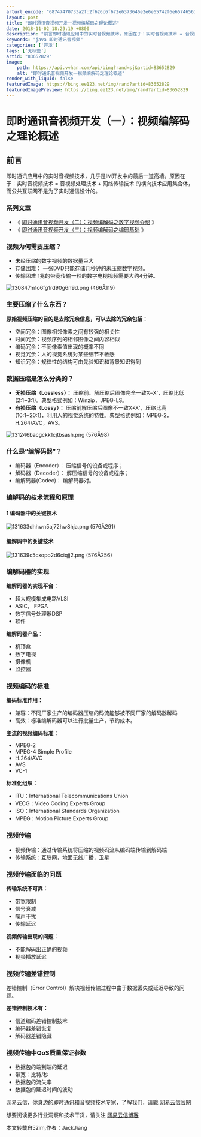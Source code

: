 ```yaml
---
arturl_encode: "68747470733a2f:2f626c6f672e6373646e2e6e65742f6e6574656173655f696d:2f61727469636c652f64657461696c732f3833363532383239"
layout: post
title: "即时通讯音视频开发一视频编解码之理论概述"
date: 2018-11-02 18:29:19 +0800
description: "前言即时通讯应用中的实时音视频技术，原因在于：实时音视频技术 = 音视频处理技术 +"
keywords: "java 即时通讯音视频"
categories: ['开发']
tags: ['无标签']
artid: "83652829"
image:
    path: https://api.vvhan.com/api/bing?rand=sj&artid=83652829
    alt: "即时通讯音视频开发一视频编解码之理论概述"
render_with_liquid: false
featuredImage: https://bing.ee123.net/img/rand?artid=83652829
featuredImagePreview: https://bing.ee123.net/img/rand?artid=83652829
---
```


# 即时通讯音视频开发（一）：视频编解码之理论概述

## 前言

即时通讯应用中的实时音视频技术，几乎是IM开发中的最后一道高墙。原因在于：实时音视频技术 = 音视频处理技术 + 网络传输技术 的横向技术应用集合体，而公共互联网不是为了实时通信设计的。

### 系列文章

* 《
  [即时通讯音视频开发（二）：视频编解码之数字视频介绍](https://yunxin.163.com/blog/52im3-2/?from=csdn&utm_source=csdn&utm_medium=article&utm_campaign=seo&utm_content=repost)
  》
* 《
  [即时通讯音视频开发（三）：视频编解码之编码基础](https://yunxin.163.com/blog/52im3-3/?from=csdn&utm_source=csdn&utm_medium=article&utm_campaign=seo&utm_content=repost)
  》

### 视频为何需要压缩？

* 未经压缩的数字视频的数据量巨大
* 存储困难：
  一张DVD只能存储几秒钟的未压缩数字视频。
* 传输困难
  1兆的带宽传输一秒的数字电视视频需要大约4分钟。

![130847m1o6fg1rd90g6n9d.png (466Ã119)](https://i-blog.csdnimg.cn/blog_migrate/6c00b7b9b34059aac6dc56d0552ca744.png)

### 主要压缩了什么东西？

**原始视频压缩的目的是去除冗余信息，可以去除的冗余包括：**

* 空间冗余：图像相邻像素之间有较强的相关性
* 时间冗余：视频序列的相邻图像之间内容相似
* 编码冗余：不同像素值出现的概率不同
* 视觉冗余：人的视觉系统对某些细节不敏感
* 知识冗余：规律性的结构可由先验知识和背景知识得到

### 数据压缩是怎么分类的？

* **无损压缩（Lossless）：**
  压缩前、解压缩后图像完全一致X=X'，压缩比低(2:1~3:1)。典型格式例如：Winzip，JPEG-LS。
* **有损压缩（Lossy）：**
  压缩前解压缩后图像不一致X≠X'，压缩比高(10:1~20:1)，利用人的视觉系统的特性。典型格式例如：MPEG-2，H.264/AVC，AVS。

![131246bacgckk1cjtbsash.png (576Ã98)](https://i-blog.csdnimg.cn/blog_migrate/efceea470593350af068714a4c3ec441.png)

### 什么是“编解码器”？

* 编码器（Encoder）：
  压缩信号的设备或程序；
* 解码器（Decoder）：
  解压缩信号的设备或程序；
* 编解码器(Codec)：
  编解码器对。

### 编解码的技术流程和原理

#### 1 编码器中的关键技术

![131633dhhwn5aj72hw8hja.png (576Ã291)](https://i-blog.csdnimg.cn/blog_migrate/1cc5a5b6ce872d106590765bb92418a4.png)

#### 编解码中的关键技术

![131639c5cxopo2d6ciqjj2.png (576Ã256)](https://i-blog.csdnimg.cn/blog_migrate/b1c55af03f28aa5eef248dd1d3f2a95f.png)

### 编解码器的实现

**编解码器的实现平台：**

* 超大规模集成电路VLSI
* ASIC， FPGA
* 数字信号处理器DSP
* 软件

**编解码器产品：**

* 机顶盒
* 数字电视
* 摄像机
* 监控器

### 视频编码的标准

**编码标准作用：**

* 兼容：不同厂家生产的编码器压缩的码流能够被不同厂家的解码器解码
* 高效：标准编解码器可以进行批量生产，节约成本。

**主流的视频编码标准：**

* MPEG-2
* MPEG-4 Simple Profile
* H.264/AVC
* AVS
* VC-1

**标准化组织：**

* ITU：International Telecommunications Union
* VECG：Video Coding Experts Group
* ISO：International Standards Organization
* MPEG：Motion Picture Experts Group

### 视频传输

* 视频传输：通过传输系统将压缩的视频码流从编码端传输到解码端
* 传输系统：互联网，地面无线广播，卫星

### 视频传输面临的问题

**传输系统不可靠：**

* 带宽限制
* 信号衰减
* 噪声干扰
* 传输延迟

**视频传输出现的问题：**

* 不能解码出正确的视频
* 视频播放延迟

### 视频传输差错控制

差错控制（Error Control）解决视频传输过程中由于数据丢失或延迟导致的问题。
  
  
**差错控制技术有：**

* 信道编码差错控制技术
* 编码器差错恢复
* 解码器差错隐藏

### 视频传输中QoS质量保证参数

* 数据包的端到端的延迟
* 带宽：比特/秒
* 数据包的流失率
* 数据包的延迟时间的波动

网易云信，你身边的即时通讯和音视频技术专家，了解我们，请戳
[网易云信官网](https://yunxin.163.com/?from=csdn&utm_source=csdn&utm_medium=article&utm_campaign=seo&utm_content=repost)

想要阅读更多行业洞察和技术干货，请关注
[网易云信博客](https://yunxin.163.com/dev-blog?from=csdn&utm_source=csdn&utm_medium=article&utm_campaign=seo&utm_content=repost)

本文转载自52im,作者：JackJiang